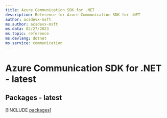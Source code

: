 ```yaml
---
title: Azure Communication SDK for .NET
description: Reference for Azure Communication SDK for .NET
author: acsdevx-msft
ms.author: acsdevx-msft
ms.data: 02/27/2023
ms.topic: reference
ms.devlang: dotnet
ms.service: communication
---
```

# Azure Communication SDK for .NET - latest
## Packages - latest
[!INCLUDE [packages](communication-index.md)]